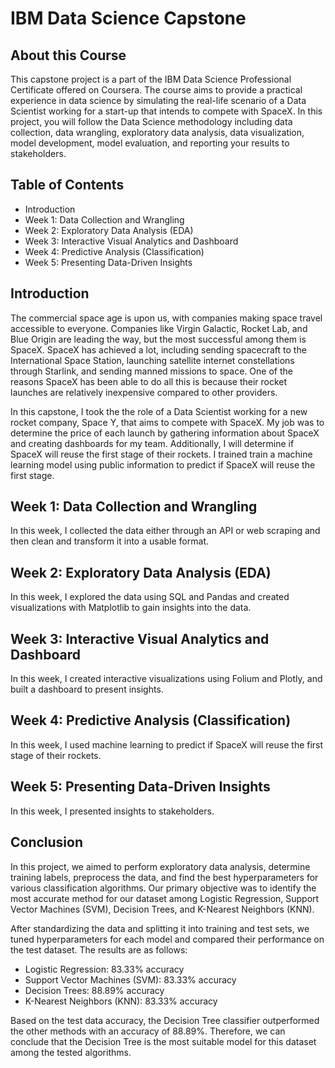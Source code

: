 # IBM Data Science Capstone

## About this Course
This capstone project is a part of the IBM Data Science Professional Certificate offered on Coursera. The course aims to provide a practical experience in data science by simulating the real-life scenario of a Data Scientist working for a start-up that intends to compete with SpaceX. In this project, you will follow the Data Science methodology including data collection, data wrangling, exploratory data analysis, data visualization, model development, model evaluation, and reporting your results to stakeholders.


## Table of Contents
- Introduction
- Week 1: Data Collection and Wrangling
- Week 2: Exploratory Data Analysis (EDA)
- Week 3: Interactive Visual Analytics and Dashboard
- Week 4: Predictive Analysis (Classification)
- Week 5: Presenting Data-Driven Insights

## Introduction
The commercial space age is upon us, with companies making space travel accessible to everyone. Companies like Virgin Galactic, Rocket Lab, and Blue Origin are leading the way, but the most successful among them is SpaceX. SpaceX has achieved a lot, including sending spacecraft to the International Space Station, launching satellite internet constellations through Starlink, and sending manned missions to space. One of the reasons SpaceX has been able to do all this is because their rocket launches are relatively inexpensive compared to other providers. 

In this capstone, I took the the role of a Data Scientist working for a new rocket company, Space Y, that aims to compete with SpaceX. My job was to determine the price of each launch by gathering information about SpaceX and creating dashboards for my team. Additionally, I will determine if SpaceX will reuse the first stage of their rockets. I trained train a machine learning model using public information to predict if SpaceX will reuse the first stage.

## Week 1: Data Collection and Wrangling
In this week, I collected the data either through an API or web scraping and then clean and transform it into a usable format.

## Week 2: Exploratory Data Analysis (EDA)
In this week, I explored the data using SQL and Pandas and created visualizations with Matplotlib to gain insights into the data.

## Week 3: Interactive Visual Analytics and Dashboard
In this week, I created interactive visualizations using Folium and Plotly, and built a dashboard to present insights.

## Week 4: Predictive Analysis (Classification)
In this week, I used machine learning to predict if SpaceX will reuse the first stage of their rockets.

## Week 5: Presenting Data-Driven Insights
In this week, I presented insights to stakeholders.

## Conclusion
In this project, we aimed to perform exploratory data analysis, determine training labels, preprocess the data, and find the best hyperparameters for various classification algorithms. Our primary objective was to identify the most accurate method for our dataset among Logistic Regression, Support Vector Machines (SVM), Decision Trees, and K-Nearest Neighbors (KNN).

After standardizing the data and splitting it into training and test sets, we tuned hyperparameters for each model and compared their performance on the test dataset. The results are as follows:

- Logistic Regression: 83.33% accuracy
- Support Vector Machines (SVM): 83.33% accuracy
- Decision Trees: 88.89% accuracy
- K-Nearest Neighbors (KNN): 83.33% accuracy

Based on the test data accuracy, the Decision Tree classifier outperformed the other methods with an accuracy of 88.89%. Therefore, we can conclude that the Decision Tree is the most suitable model for this dataset among the tested algorithms.
